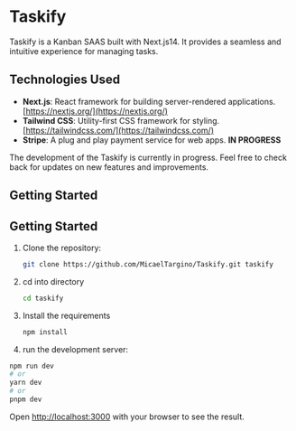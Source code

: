 # Taskify

Taskify is a Kanban SAAS built with Next.js14. It provides a seamless and intuitive experience for managing tasks.

## Technologies Used

- **Next.js**: React framework for building server-rendered applications. [https://nextjs.org/](https://nextjs.org/)
- **Tailwind CSS**: Utility-first CSS framework for styling. [https://tailwindcss.com/](https://tailwindcss.com/)
- **Stripe**: A plug and play payment service for web apps.
**IN PROGRESS**

The development of the Taskify is currently in progress. Feel free to check back for updates on new features and improvements.

## Getting Started

## Getting Started

1. Clone the repository:

   ```bash
   git clone https://github.com/MicaelTargino/Taskify.git taskify

2. cd into directory 

   ```bash
   cd taskify

4. Install the requirements 

   ```bash
   npm install 

5. run the development server:

  ```bash
  npm run dev
  # or
  yarn dev
  # or
  pnpm dev
  ```

Open [http://localhost:3000](http://localhost:3000) with your browser to see the result.
